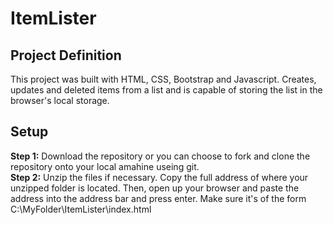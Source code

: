 # ItemLister

## Project Definition
This project was built with HTML, CSS, Bootstrap and Javascript. Creates, updates and deleted items from a list and is capable of storing the list in the browser's local storage.

## Setup
**Step 1:** Download the repository or you can choose to fork and clone the repository onto your local amahine useing git.  
**Step 2:** Unzip the files if necessary. Copy the full address of where your unzipped folder is located. Then, open up your browser and paste the address into the address bar and press enter. Make sure it's of the form C:\MyFolder\ItemLister\index.html  
